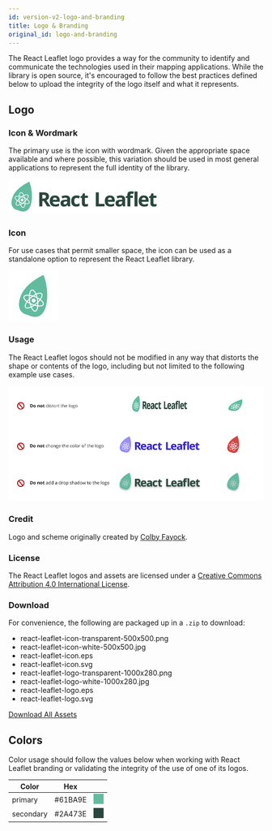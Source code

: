 ```yaml
---
id: version-v2-logo-and-branding
title: Logo & Branding
original_id: logo-and-branding
---
```


The React Leaflet logo provides a way for the community to identify and communicate the technologies used in their mapping applications. While the library is open source, it's encouraged to follow the best practices defined below to upload the integrity of the logo itself and what it represents.

## Logo

### Icon & Wordmark

The primary use is the icon with wordmark. Given the appropriate space available and where possible, this variation should be used in most general applications to represent the full identity of the library.

<img src="/docs/assets/react-leaflet-logo-600x140.jpg" alt="React Leaflet Logo" width="300"/>

### Icon

For use cases that permit smaller space, the icon can be used as a standalone option to represent the React Leaflet library.

<img src="/docs/assets/react-leaflet-icon-400x400.jpg" alt="React Leaflet Icon" width="100"/>

### Usage

The React Leaflet logos should not be modified in any way that distorts the shape or contents of the logo, including but not limited to the following example use cases.

<img src="/docs/assets/react-leaflet-logo-usage.jpg" alt="React Leaflet Logo Usage" width="800"/>

### Credit

Logo and scheme originally created by [Colby Fayock](https://www.colbyfayock.com/).

### License

The React Leaflet logos and assets are licensed under a [Creative Commons Attribution 4.0 International License](https://creativecommons.org/licenses/by/4.0/).

### Download

For convenience, the following are packaged up in a `.zip` to download:

- react-leaflet-icon-transparent-500x500.png
- react-leaflet-icon-white-500x500.jpg
- react-leaflet-icon.eps
- react-leaflet-icon.svg
- react-leaflet-logo-transparent-1000x280.png
- react-leaflet-logo-white-1000x280.jpg
- react-leaflet-logo.eps
- react-leaflet-logo.svg

[Download All Assets](assets/react-leaflet-logo.zip)

## Colors

Color usage should follow the values below when working with React Leaflet branding or validating the integrity of the use of one of its logos.

| Color     | Hex     |                                                                             |
| --------- | ------- | --------------------------------------------------------------------------- |
| primary   | #61BA9E | <img src="/docs/assets/swatch-61BA9E-50x50.jpg" alt="#61BA9E" width="20" /> |
| secondary | #2A473E | <img src="/docs/assets/swatch-2A473E-50x50.jpg" alt="#2A473E" width="20" /> |
